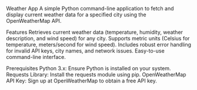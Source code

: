 ﻿Weather App
A simple Python command-line application to fetch and display current weather data for a specified city using the OpenWeatherMap API.

Features
   Retrieves current weather data (temperature, humidity, weather description, and wind speed) for any city.
   Supports metric units (Celsius for temperature, meters/second for wind speed).
   Includes robust error handling for invalid API keys, city names, and network issues.
   Easy-to-use command-line interface.

Prerequisites
   Python 3.x: Ensure Python is installed on your system.
   Requests Library: Install the requests module using pip.
   OpenWeatherMap API Key: Sign up at OpenWeatherMap to obtain a free API key.
